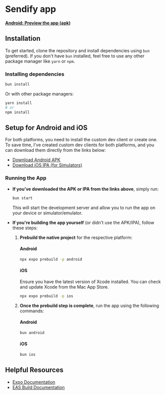 # Sendify app

[**Android: Preview the app (apk)**](<app-preview-link>)

## Installation

To get started, clone the repository and install dependencies using `bun` (preferred). If you don't have `bun` installed, feel free to use any other package manager like `yarn` or `npm`.

### Installing dependencies

```sh
bun install
```

Or with other package managers:

```sh
yarn install
# or
npm install
```

## Setup for Android and iOS

For both platforms, you need to install the custom dev client or create one. To save time, I've created custom dev clients for both platforms, and you can download them directly from the links below:

- [Download Android APK](<android-apk-link>)
- [Download iOS IPA (for Simulators)](<ios-ipa-link>)

### Running the App

- **If you’ve downloaded the APK or IPA from the links above**, simply run:

  ```sh
  bun start
  ```

  This will start the development server and allow you to run the app on your device or simulator/emulator.

- **If you're building the app yourself** (or didn’t use the APK/IPA), follow these steps:

  1. **Prebuild the native project** for the respective platform:

     #### Android

     ```sh
     npx expo prebuild -p android
     ```

     #### iOS

     Ensure you have the latest version of Xcode installed. You can check and update Xcode from the Mac App Store.

     ```sh
     npx expo prebuild -p ios
     ```

  2. **Once the prebuild step is complete**, run the app using the following commands:

     #### Android

     ```sh
     bun android
     ```

     #### iOS

     ```sh
     bun ios
     ```

## Helpful Resources

- [Expo Documentation](https://docs.expo.dev/)
- [EAS Build Documentation](https://docs.expo.dev/build/introduction/)